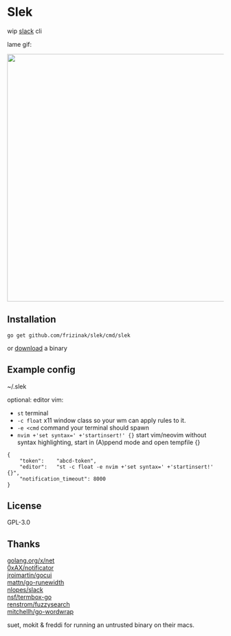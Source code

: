 # Slek

wip [slack](https://slack.com/) cli

lame gif:

<a href="https://raw.github.com/frizinak/slek/master/cast.gif">
    <img src="https://raw.github.com/frizinak/slek/master/cast.gif" style="width:576px;height:auto;">
</a>

## Installation

`go get github.com/frizinak/slek/cmd/slek`

or [download](https://github.com/frizinak/slek/releases) a binary


## Example config

~/.slek  

optional: editor vim:  
- `st` terminal  
- `-c float` x11 window class so your wm can apply rules to it.  
- `-e <cmd` command your terminal should spawn  
- `nvim +'set syntax=' +'startinsert!' {}` start vim/neovim without syntax
highlighting, start in (A)ppend mode and open tempfile {}  

```
{
    "token":    "abcd-token",
    "editor":   "st -c float -e nvim +'set syntax=' +'startinsert!' {}",
    "notification_timeout": 8000
}

```

## License

GPL-3.0


## Thanks

[golang.org/x/net](https://godoc.org/golang.org/x/net)  
[0xAX/notificator](https://github.com/0xAX/notificator)  
[jroimartin/gocui](https://github.com/jroimartin/gocui)  
[mattn/go-runewidth](https://github.com/mattn/go-runewidth)  
[nlopes/slack](https://github.com/nlopes/slack)  
[nsf/termbox-go](https://github.com/nsf/termbox-go)  
[renstrom/fuzzysearch](https://github.com/renstrom/fuzzysearch)  
[mitchellh/go-wordwrap](https://github.com/mitchellh/go-wordwrap)  

suet, mokit & freddi for running an untrusted binary on their macs.
